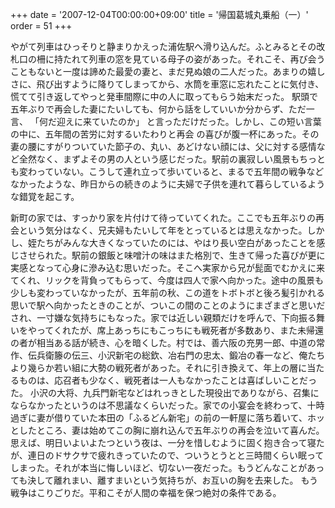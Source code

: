 +++
date = '2007-12-04T00:00:00+09:00'
title = '帰国葛城丸乗船（一）'
order = 51
+++

やがて列車はひっそりと静まりかえった浦佐駅へ滑り込んだ。ふとみるとその改札口の柵に持たれて列車の窓を見ている母子の姿があった。それこそ、再び会うこともないと一度は諦めた最愛の妻と、まだ見ぬ娘の二人だった。あまりの嬉しさに、飛び出すように降りてしまってから、水筒を車窓に忘れたことに気付き、慌てて引き返してやっと発車間際に中の人に取ってもらう始末だった。
駅頭で五年ぶりで再会した妻にたいしても、何から話をしていいか分からず、ただ一言、
「何だ迎えに来ていたのか」
と言っただけだった。しかし、この短い言葉の中に、五年間の苦労に対するいたわりと再会
の喜びが腹一杯にあった。その妻の腰にすがりついていた節子の、丸い、あどけない顔には、父に対する感情など全然なく、まずよその男の人という感じだった。駅前の裏寂しい風景もちっとも変わっていない。こうして連れ立って歩いていると、まるで五年間の戦争などなかったような、昨日からの続きのように夫婦で子供を連れて暮らしているような錯覚を起こす。

新町の家では、すっかり家を片付けて待っていてくれた。ここでも五年ぶりの再会という気分はなく、兄夫婦もたいして年をとっているとは思えなかった。しかし、姪たちがみんな大きくなっていたのには、やはり長い空白があったことを感じさせられた。駅前の銀飯と味噌汁の味はまた格別で、生きて帰った喜びが更に実感となって心身に滲み込む思いだった。そこへ実家から兄が髭面でむかえに来てくれ、リックを背負ってもらって、今度は四人で家へ向かった。途中の風景も少しも変わっていなかったが、五年前の秋、この道をトボトボと後ろ髪引かれる思いで駅へ向かったときのことが、ついこの間のことのようにまざまざと思いだされ、一寸嫌な気持ちにもなった。家では近しい親類だけを呼んで、下向振る舞いをやってくれたが、席上あっちにもこっちにも戦死者が多数あり、また未帰還の者が相当ある話が続き、心を暗くした。村では、善六阪の充男一郎、中道の常作、伝兵衛籐の伝三、小沢新宅の総欽、冶右門の忠太、鍛冶の春一など、俺たちより幾らか若い組に大勢の戦死者があった。それに引き換えて、年上の層に当たるものは、応召者も少なく、戦死者は一人もなかったことは喜ばしいことだった。
小沢の大将、九兵門新宅などはれっきとした現役出でありながら、召集にならなかったというのは不思議なくらいだった。家での小宴会を終わって、十時過ぎに妻が借りていた本田の「ふるどん新宅」の前の一軒屋に落ち着いて、ホッとしたところ、妻は始めてこの胸に崩れ込んで五年ぶりの再会を泣いて喜んだ。思えば、明日いよいよたつという夜は、一分を惜しむように固く抱き合って寝たが、連日のドサクサで疲れきっていたので、ついうとうとと三時間くらい眠ってしまった。それが本当に悔しいほど、切ない一夜だった。もうどんなことがあっても決して離れまい、離すまいという気持ちが、お互いの胸を去来した。
もう戦争はこりごりだ。平和こそが人間の幸福を保つ絶対の条件である。
